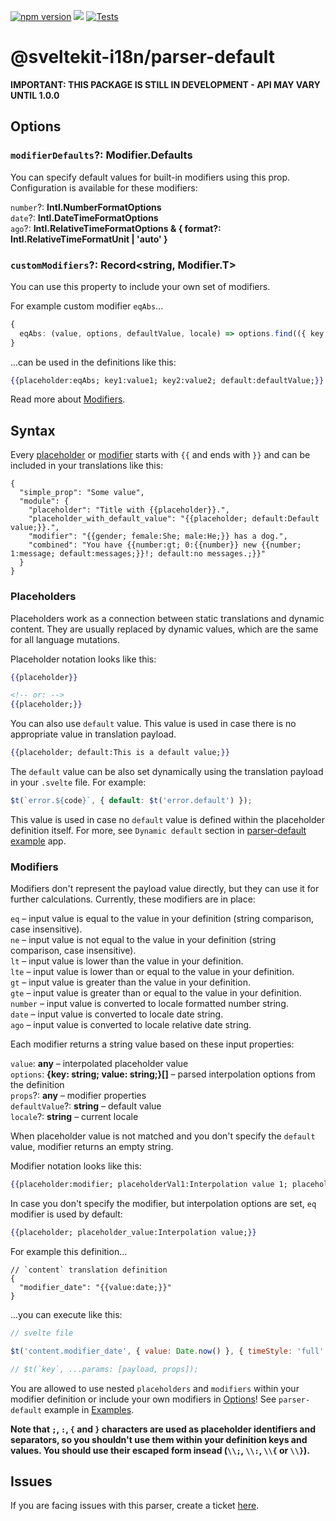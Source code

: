 [![npm version](https://badge.fury.io/js/@sveltekit-i18n%2Fparser-default.svg)](https://badge.fury.io/js/@sveltekit-i18n%2Fparser-default) ![](https://github.com/sveltekit-i18n/parsers/workflows/Tests/badge.svg) [![Tests](https://github.com/sveltekit-i18n/parsers/actions/workflows/tests-parser-default.yml/badge.svg)](https://github.com/sveltekit-i18n/parsers/actions/workflows/tests-parser-default.yml)

# @sveltekit-i18n/parser-default

__IMPORTANT: THIS PACKAGE IS STILL IN DEVELOPMENT - API MAY VARY UNTIL 1.0.0__


## Options
### `modifierDefaults`?: __Modifier.Defaults__
You can specify default values for built-in modifiers using this prop. Configuration is available for these modifiers:

`number`?: __Intl.NumberFormatOptions__\
`date`?: __Intl.DateTimeFormatOptions__\
`ago`?: __Intl.RelativeTimeFormatOptions & { format?: Intl.RelativeTimeFormatUnit | 'auto' }__

### `customModifiers`?: __Record<string, Modifier.T>__
You can use this property to include your own set of modifiers.

For example custom modifier `eqAbs`...
```typescript
{
  eqAbs: (value, options, defaultValue, locale) => options.find(({ key }) => Math.abs(key) === Math.abs(value))?.value || defaultValue
}

```

...can be used in the definitions like this:

```hbs
{{placeholder:eqAbs; key1:value1; key2:value2; default:defaultValue;}}
```
Read more about [Modifiers](#modifiers).


## Syntax

Every [placeholder](#placeholders) or [modifier](#modifiers) starts with `{{` and ends with `}}` and can be included in your translations like this:
 
```jsonc
{
  "simple_prop": "Some value",
  "module": {
    "placeholder": "Title with {{placeholder}}.",
    "placeholder_with_default_value": "{{placeholder; default:Default value;}}.",
    "modifier": "{{gender; female:She; male:He;}} has a dog.",
    "combined": "You have {{number:gt; 0:{{number}} new {{number; 1:message; default:messages;}}!; default:no messages.;}}"
  }
} 
```

### Placeholders

Placeholders work as a connection between static translations and dynamic content. They are usually replaced by dynamic values, which are the same for all language mutations.

Placeholder notation looks like this:
```hbs
{{placeholder}}

<!-- or: -->
{{placeholder;}}
```

You can also use `default` value. This value is used in case there is no appropriate value in translation payload. 

```hbs
{{placeholder; default:This is a default value;}}
```

The `default` value can be also set dynamically using the translation payload in your `.svelte` file. For example:

```javascript
$t(`error.${code}`, { default: $t('error.default') });
```
This value is used in case no `default` value is defined within the placeholder definition itself. For more, see `Dynamic default` section in [parser-default example](https://github.com/sveltekit-i18n/lib/tree/master/examples/parser-default) app.

### Modifiers
Modifiers don't represent the payload value directly, but they can use it for further calculations. Currently, these modifiers are in place:

`eq` – input value is equal to the value in your definition (string comparison, case insensitive).\
`ne` – input value is not equal to the value in your definition (string comparison, case insensitive).\
`lt` – input value is lower than the value in your definition.\
`lte` – input value is lower than or equal to the value in your definition.\
`gt` – input value is greater than the value in your definition.\
`gte` – input value is greater than or equal to the value in your definition.\
`number` – input value is converted to locale formatted number string.\
`date` – input value is converted to locale date string.\
`ago` – input value is converted to locale relative date string.

Each modifier returns a string value based on these input properties:

`value`: __any__ – interpolated placeholder value\
`options`: __{key: string; value: string;}[]__ – parsed interpolation options from the definition\
`props`?: __any__ – modifier properties\
`defaultValue`?: __string__ – default value\
`locale`?: __string__ – current locale

When placeholder value is not matched and you don't specify the `default` value, modifier returns an empty string.

Modifier notation looks like this:
```hbs
{{placeholder:modifier; placeholderVal1:Interpolation value 1; placeholderVal2:Interpolation value 2; ... ; default:Default value;}}
```

In case you don't specify the modifier, but interpolation options are set, `eq` modifier is used by default:

```hbs
{{placeholder; placeholder_value:Interpolation value;}}
```

For example this definition...
```jsonc
// `content` translation definition
{
  "modifier_date": "{{value:date;}}"
}
```

...you can execute like this:
```javascript
// svelte file

$t('content.modifier_date', { value: Date.now() }, { timeStyle: 'full' });

// $t(`key`, ...params: [payload, props]);
```

You are allowed to use nested `placeholders` and `modifiers` within your modifier definition or include your own modifiers in [Options](#options)! See `parser-default` example in [Examples](https://github.com/sveltekit-i18n/lib/tree/master/examples).


__Note that `;`, `:`, `{` and `}` characters are used as placeholder identifiers and separators, so you shouldn't use them within your definition keys and values. You should use their escaped form insead (`\\;`, `\\:`, `\\{` or `\\}`).__

## Issues
If you are facing issues with this parser, create a ticket [here](https://github.com/sveltekit-i18n/lib/issues).
